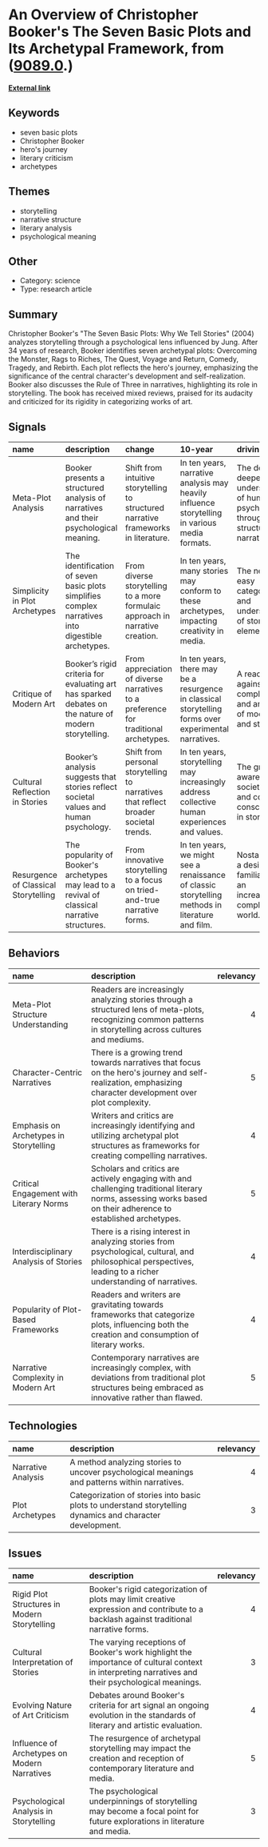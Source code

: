 # __An Overview of Christopher Booker's The Seven Basic Plots and Its Archetypal Framework__, from ([9089.0](https://kghosh.substack.com/p/9089.0).)

__[External link](https://en.wikipedia.org/wiki/The_Seven_Basic_Plots?utm_source=substack&utm_medium=email)__



## Keywords

* seven basic plots
* Christopher Booker
* hero's journey
* literary criticism
* archetypes

## Themes

* storytelling
* narrative structure
* literary analysis
* psychological meaning

## Other

* Category: science
* Type: research article

## Summary

Christopher Booker's "The Seven Basic Plots: Why We Tell Stories" (2004) analyzes storytelling through a psychological lens influenced by Jung. After 34 years of research, Booker identifies seven archetypal plots: Overcoming the Monster, Rags to Riches, The Quest, Voyage and Return, Comedy, Tragedy, and Rebirth. Each plot reflects the hero's journey, emphasizing the significance of the central character's development and self-realization. Booker also discusses the Rule of Three in narratives, highlighting its role in storytelling. The book has received mixed reviews, praised for its audacity and criticized for its rigidity in categorizing works of art.

## Signals

| name                                 | description                                                                                          | change                                                                               | 10-year                                                                                               | driving-force                                                                          |   relevancy |
|:-------------------------------------|:-----------------------------------------------------------------------------------------------------|:-------------------------------------------------------------------------------------|:------------------------------------------------------------------------------------------------------|:---------------------------------------------------------------------------------------|------------:|
| Meta-Plot Analysis                   | Booker presents a structured analysis of narratives and their psychological meaning.                 | Shift from intuitive storytelling to structured narrative frameworks in literature.  | In ten years, narrative analysis may heavily influence storytelling in various media formats.         | The desire for deeper understanding of human psychology through structured narratives. |           4 |
| Simplicity in Plot Archetypes        | The identification of seven basic plots simplifies complex narratives into digestible archetypes.    | From diverse storytelling to a more formulaic approach in narrative creation.        | In ten years, many stories may conform to these archetypes, impacting creativity in media.            | The need for easy categorization and understanding of storytelling elements.           |           3 |
| Critique of Modern Art               | Booker’s rigid criteria for evaluating art has sparked debates on the nature of modern storytelling. | From appreciation of diverse narratives to a preference for traditional archetypes.  | In ten years, there may be a resurgence in classical storytelling forms over experimental narratives. | A reaction against the complexity and ambiguity of modern art and stories.             |           4 |
| Cultural Reflection in Stories       | Booker’s analysis suggests that stories reflect societal values and human psychology.                | Shift from personal storytelling to narratives that reflect broader societal trends. | In ten years, storytelling may increasingly address collective human experiences and values.          | The growing awareness of societal issues and collective consciousness in storytelling. |           5 |
| Resurgence of Classical Storytelling | The popularity of Booker's archetypes may lead to a revival of classical narrative structures.       | From innovative storytelling to a focus on tried-and-true narrative forms.           | In ten years, we might see a renaissance of classic storytelling methods in literature and film.      | Nostalgia and a desire for familiarity in an increasingly complex world.               |           4 |

## Behaviors

| name                                    | description                                                                                                                                                     |   relevancy |
|:----------------------------------------|:----------------------------------------------------------------------------------------------------------------------------------------------------------------|------------:|
| Meta-Plot Structure Understanding       | Readers are increasingly analyzing stories through a structured lens of meta-plots, recognizing common patterns in storytelling across cultures and mediums.    |           4 |
| Character-Centric Narratives            | There is a growing trend towards narratives that focus on the hero's journey and self-realization, emphasizing character development over plot complexity.      |           5 |
| Emphasis on Archetypes in Storytelling  | Writers and critics are increasingly identifying and utilizing archetypal plot structures as frameworks for creating compelling narratives.                     |           4 |
| Critical Engagement with Literary Norms | Scholars and critics are actively engaging with and challenging traditional literary norms, assessing works based on their adherence to established archetypes. |           5 |
| Interdisciplinary Analysis of Stories   | There is a rising interest in analyzing stories from psychological, cultural, and philosophical perspectives, leading to a richer understanding of narratives.  |           4 |
| Popularity of Plot-Based Frameworks     | Readers and writers are gravitating towards frameworks that categorize plots, influencing both the creation and consumption of literary works.                  |           4 |
| Narrative Complexity in Modern Art      | Contemporary narratives are increasingly complex, with deviations from traditional plot structures being embraced as innovative rather than flawed.             |           5 |

## Technologies

| name               | description                                                                                               |   relevancy |
|:-------------------|:----------------------------------------------------------------------------------------------------------|------------:|
| Narrative Analysis | A method analyzing stories to uncover psychological meanings and patterns within narratives.              |           4 |
| Plot Archetypes    | Categorization of stories into basic plots to understand storytelling dynamics and character development. |           3 |

## Issues

| name                                         | description                                                                                                                                       |   relevancy |
|:---------------------------------------------|:--------------------------------------------------------------------------------------------------------------------------------------------------|------------:|
| Rigid Plot Structures in Modern Storytelling | Booker's rigid categorization of plots may limit creative expression and contribute to a backlash against traditional narrative forms.            |           4 |
| Cultural Interpretation of Stories           | The varying receptions of Booker's work highlight the importance of cultural context in interpreting narratives and their psychological meanings. |           3 |
| Evolving Nature of Art Criticism             | Debates around Booker's criteria for art signal an ongoing evolution in the standards of literary and artistic evaluation.                        |           4 |
| Influence of Archetypes on Modern Narratives | The resurgence of archetypal storytelling may impact the creation and reception of contemporary literature and media.                             |           5 |
| Psychological Analysis in Storytelling       | The psychological underpinnings of storytelling may become a focal point for future explorations in literature and media.                         |           3 |